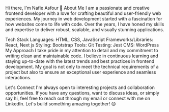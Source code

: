 Hi there, I'm Nafie Asfour 👋
About Me
I am a passionate and creative frontend developer with a love for crafting beautiful and user-friendly web experiences. My journey in web development started with a fascination for how websites come to life with code. Over the years, I have honed my skills and expertise to deliver robust, scalable, and visually stunning applications.

Tech Stack
Languages: HTML, CSS, JavaScript
Frameworks/Libraries: React, Next js
Styling: Bootstrap
Tools: Git
Testing: Jest
CMS: WordPress
My Approach
I take pride in my attention to detail and my commitment to writing clean and maintainable code. I believe in continuous learning and staying up-to-date with the latest trends and best practices in frontend development. My goal is not only to meet the technical requirements of a project but also to ensure an exceptional user experience and seamless interactions.


Let's Connect
I'm always open to interesting projects and collaboration opportunities. If you have any questions, want to discuss ideas, or simply say hi, feel free to reach out through my email or connect with me on LinkedIn. Let's build something amazing together! 😊
